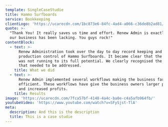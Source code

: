 ```yaml
---
template: SingleCaseStudie
title: Hammo Surfboards
service: Bookkeeping
clientLogo: 'https://ucarecdn.com/1bc873e6-84fc-4ad4-a066-c36de8b2ad81/'
quote: >-
  "Thank You! It really saves us time and effort. Renew Admin is exactly what
  our business has been lacking. You guys rock!"
contentBlock:
  - text: >-
      Renew Administration took over the day to day record keeping and
      production control of Hammo Surfboards. It became clear that the business
      was not running to its full potential. We clearly recognised the key areas
      that needed to be addressed.
    title: What we did
  - text: >-
      Renew Admin implemented several workflows making the business far more
      efficient. These workflows have give the business owners larger production
      and increased profits.
    title: Results
image: 'https://ucarecdn.com/7fca57bf-4148-4a4c-ba0e-c4a5afb964fb/'
youtubeVideo: 'https://www.youtube.com/watch?v=SFySjst-TlA'
meta:
  description: And this is the description
  title: This is a case studie
---
```

